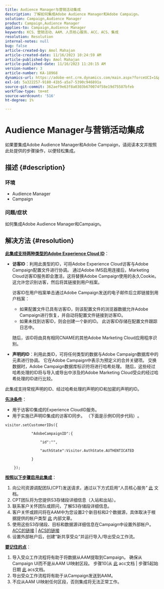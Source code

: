 ```yaml
---
title: Audience Manager与营销活动集成
description: 了解如何集成Adobe Audience Manager和Adobe Campaign。
solution: Campaign,Audience Manager
product: Campaign,Audience Manager
applies-to: Campaign,Audience Manager
keywords: KCS、营销活动、AAM、人员核心服务、ACC、ACS、集成
resolution: Resolution
internal-notes: null
bug: false
article-created-by: Amol Mahajan
article-created-date: 11/16/2023 10:24:59 AM
article-published-by: Amol Mahajan
article-published-date: 11/16/2023 11:20:15 AM
version-number: 3
article-number: KA-18968
dynamics-url: https://adobe-ent.crm.dynamics.com/main.aspx?forceUCI=1&pagetype=entityrecord&etn=knowledgearticle&id=8e69bb5f-6a84-ee11-8179-6045bd006b4b
exl-id: 5a322257-9180-41b5-a5a7-5390c946891a
source-git-commit: 362aef9e63f8a0303b670074f58e19d75587bfeb
workflow-type: tm+mt
source-wordcount: '516'
ht-degree: 1%

---
```


# Audience Manager与营销活动集成


如果要集成Adobe Audience Manager和Adobe Campaign，请阅读本文并按照此处提供的步骤操作，以便轻松集成。

## 描述 {#description}


### <b>环境</b>

- Audience Manager
- Campaign




### <b>问题/症状</b>

如何集成Adobe Audience Manager和Campaign。


## 解决方法 {#resolution}




<u><b>此集成支持两种类型的Adobe Experience Cloud ID</b></u>：

- <b>访客ID</b>：利用此类型的ID，可将Adobe Experience Cloud访客与Adobe Campaign配置文件进行协调。 通过Adobe IMS启用连接后，Marketing Cloud访客ID服务即会激活，这将替换Adobe Campaign使用的永久Cookie。 这允许您识别访客，然后将其链接到用户档案。



  访客ID在用户档案单击通过Adobe Campaign发送的电子邮件后立即链接到用户档案：

   - 如果配置文件已具有访客ID，则该配置文件的浏览器数据允许Adobe Campaign进行恢复，并自动将配置文件链接到访客ID。
   - 如果未找到访客ID，则会创建一个新的ID。 此访客ID存储在配置文件跟踪日志中。

  随后，该ID将由具有相同CNAME的其他Adobe Marketing Cloud应用程序识别。
- <b>声明的ID</b>：利用此类ID，可将任何类型的数据与Adobe Campaign数据库中的元素进行协调。 它在Adobe Campaign中表示为预定义的合并关键项。 交换数据时，Adobe Campaign数据库标识符将进行哈希处理。 随后，这些经过哈希处理的ID将与导入或导出中涉及的Adobe Marketing Cloud受众的经过哈希处理的ID进行比较。


此集成支持常规声明的ID、经过哈希处理的声明的ID和加密的声明的ID。

<u><b>先决条件</b></u>：

- 用于访客ID集成的Experience CloudID服务。
- 用于实施已声明ID集成的访客ID同步。 （下面是示例ID同步代码）&#x200B;。



```
visitor.setCustomerIDs({

            "AdobeCampaignID":{

                "id":"",

                "authState":Visitor.AuthState.AUTHENTICATED

            }

    });
```




<u><b>按照以下步骤启用此集成</b></u>：

1. 向公司资源调配团队(CPT)发送请求，通过以下方式启用“人员核心服务” [此](https://adobe-ent.crm.dynamics.com/main.aspx?appid=c8f3a4cd-a068-e911-a957-000d3a34e00b&amp;amp;pagetype=entityrecord&amp;amp;etn=knowledgearticle&amp;amp;id=d2a266a4-b3a9-ec11-983f-000d3a349e63) 文档。
2. CPT团队将为您提供S3存储段详细信息（入站和出站）。
3. 联系客户关怀团队或顾问，了解S3存储段详细信息。
4. 客户关怀或顾问将在AAM中为您设置2个新目标和2个数据源，具体取决于根据提供的帐户类型 [此](https://wiki.corp.adobe.com/pages/viewpage.action?pageId=1061261145) 内部文章。
5. 使用这些S3存储段、目标和数据源详细信息在Campaign中设置外部帐户。 [ACC的链接](https://experienceleague.adobe.com/docs/experience-cloud-kcs/kbarticles/KA-16470.html?lang=es-ES) | [ACS的链接](https://experienceleague.adobe.com/docs/campaign-standard/using/integrating-with-adobe-cloud/working-with-campaign-and-audience-manager-or-people-core-service/sharing-audiences-with-audience-manager-or-people-core-service.html?lang=en)
6. 设置外部帐户后，创建“新共享受众”并运行导入/导出受众工作流。


<u><b>要记住的点</b></u>：

1. 导入受众工作流程将有助于将数据从AAM提取到Campaign。 确保从Campaign UI而不是从AAM UI映射区段。 步骤10(从 [此](https://experienceleague.adobe.com/docs/experience-cloud-kcs/kbarticles/KA-16470.html?lang=es-ES) acc文档 | 步骤5起始日期 [此](https://experienceleague.adobe.com/docs/campaign-standard/using/integrating-with-adobe-cloud/working-with-campaign-and-audience-manager-or-people-core-service/sharing-audiences-with-audience-manager-or-people-core-service.html?lang=en) acs文档。
2. 导出受众工作流程将有助于从Campaign发送到AAM。
3. 不应从AAM UI映射任何区段，否则集成将无法正常工作。
